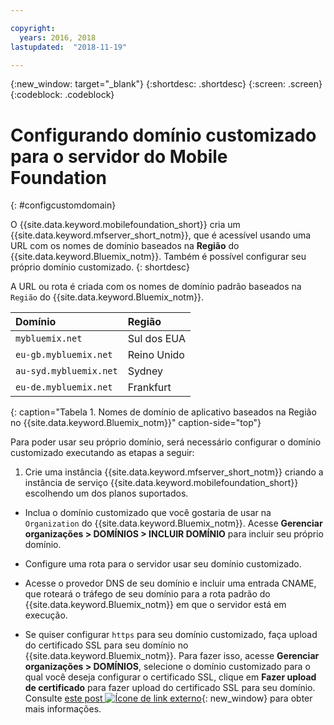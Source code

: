 ```yaml
---

copyright:
  years: 2016, 2018
lastupdated:  "2018-11-19"

---
```


{:new_window: target="_blank"}
{:shortdesc: .shortdesc}
{:screen: .screen}
{:codeblock:  .codeblock}

# Configurando domínio customizado para o servidor do Mobile Foundation
{: #configcustomdomain}

O {{site.data.keyword.mobilefoundation_short}} cria um {{site.data.keyword.mfserver_short_notm}}, que é acessível usando uma URL com os nomes de domínio baseados na **Região** do {{site.data.keyword.Bluemix_notm}}. Também é possível configurar seu próprio domínio customizado.
{: shortdesc}

A URL ou rota é criada com os nomes de domínio padrão baseados na `Região` do {{site.data.keyword.Bluemix_notm}}.

  |Domínio |  Região  |    
  |:----- | :----- |    
  |`mybluemix.net` | Sul dos EUA |    
  |`eu-gb.mybluemix.net` | Reino Unido  |
  |`au-syd.mybluemix.net` | Sydney  |   
  |`eu-de.mybluemix.net` | Frankfurt |   
  {: caption="Tabela 1. Nomes de domínio de aplicativo baseados na Região no {{site.data.keyword.Bluemix_notm}}" caption-side="top"}

Para poder usar seu próprio domínio, será necessário configurar o domínio customizado executando as etapas a seguir:

1.	Crie uma instância {{site.data.keyword.mfserver_short_notm}} criando a instância de serviço {{site.data.keyword.mobilefoundation_short}} escolhendo um dos planos suportados.

+ Inclua o domínio customizado que você gostaria de usar na `Organization` do {{site.data.keyword.Bluemix_notm}}. Acesse **Gerenciar organizações > DOMÍNIOS > INCLUIR DOMÍNIO** para incluir seu próprio domínio.

+ Configure uma rota para o servidor usar seu domínio customizado.

+ Acesse o provedor DNS de seu domínio e incluir uma entrada CNAME, que roteará o tráfego de seu domínio para a rota padrão do {{site.data.keyword.Bluemix_notm}} em que o servidor está em execução.

+ Se quiser configurar `https` para seu domínio customizado, faça upload do certificado SSL para seu domínio no {{site.data.keyword.Bluemix_notm}}. Para fazer isso, acesse **Gerenciar organizações > DOMÍNIOS**, selecione o domínio customizado para o qual você deseja configurar o certificado SSL, clique em **Fazer upload de certificado** para fazer upload do certificado SSL para seu domínio. Consulte [este post ![Ícone de link externo](../../icons/launch-glyph.svg "Ícone de link externo")](https://developer.ibm.com/bluemix/2014/09/28/ssl-certificates-bluemix-custom-domains/){: new_window} para obter mais informações.
